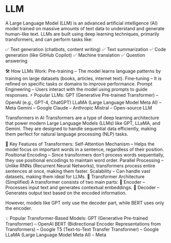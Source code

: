 # LLM

A Large Language Model (LLM) is an advanced artificial intelligence (AI) model trained on massive amounts of text data to understand and generate human-like text. LLMs are built using deep learning techniques, primarily transformers, and can perform tasks like:

✅ Text generation (chatbots, content writing)
✅ Text summarization
✅ Code generation (like GitHub Copilot)
✅ Machine translation
✅ Question answering

🛠 How LLMs Work:
Pre-training – The model learns language patterns by training on large datasets (books, articles, internet text).
Fine-tuning – It is refined on specific tasks or domains to improve performance.
Prompt Engineering – Users interact with the model using prompts to guide responses.
⚡ Popular LLMs:
GPT (Generative Pre-trained Transformer) – OpenAI (e.g., GPT-4, ChatGPT)
LLaMA (Large Language Model Meta AI) – Meta
Gemini – Google
Claude – Anthropic
Mistral – Open-source LLM

Transformers in AI
Transformers are a type of deep learning architecture that power modern Large Language Models (LLMs) like GPT, LLaMA, and Gemini. They are designed to handle sequential data efficiently, making them perfect for natural language processing (NLP) tasks.

🔑 Key Features of Transformers:
Self-Attention Mechanism – Helps the model focus on important words in a sentence, regardless of their position.
Positional Encoding – Since transformers don't process words sequentially, they use positional encodings to maintain word order.
Parallel Processing – Unlike RNNs (Recurrent Neural Networks), transformers process entire sentences at once, making them faster.
Scalability – Can handle vast datasets, making them ideal for LLMs.
🚀 Transformer Architecture (Simplified)
A transformer consists of two main parts:
🔹 Encoder – Processes input text and generates contextual embeddings.
🔹 Decoder – Generates output text based on the encoded information.

However, models like GPT only use the decoder part, while BERT uses only the encoder.

💡 Popular Transformer-Based Models:
GPT (Generative Pre-trained Transformer) – OpenAI
BERT (Bidirectional Encoder Representations from Transformers) – Google
T5 (Text-to-Text Transfer Transformer) – Google
LLaMA (Large Language Model Meta AI) – Meta
